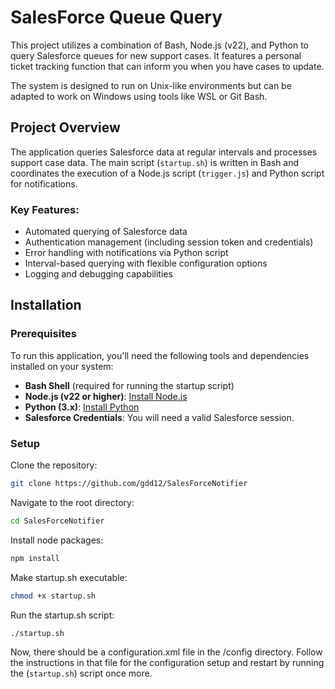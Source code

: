 #  SalesForce Queue Query

This project utilizes a combination of Bash, Node.js (v22), and Python to query Salesforce queues for new support cases. It features a personal ticket tracking function that can inform you when you have cases to update.

The system is designed to run on Unix-like environments but can be adapted to work on Windows using tools like WSL or Git Bash.

## Project Overview

The application queries Salesforce data at regular intervals and processes support case data. The main script (`startup.sh`) is written in Bash and coordinates the execution of a Node.js script (`trigger.js`) and Python script for notifications.

### Key Features:
- Automated querying of Salesforce data
- Authentication management (including session token and credentials)
- Error handling with notifications via Python script
- Interval-based querying with flexible configuration options
- Logging and debugging capabilities

## Installation

### Prerequisites
To run this application, you'll need the following tools and dependencies installed on your system:

- **Bash Shell** (required for running the startup script)
- **Node.js (v22 or higher)**: [Install Node.js](https://nodejs.org/)
- **Python (3.x)**: [Install Python](https://www.python.org/downloads/)
- **Salesforce Credentials**: You will need a valid Salesforce session.

### Setup

Clone the repository:
```bash
git clone https://github.com/gdd12/SalesForceNotifier
```
Navigate to the root directory:
```bash
cd SalesForceNotifier
```
Install node packages:
```bash
npm install
```
Make startup.sh executable:
```bash
chmod +x startup.sh
```
Run the startup.sh script:
```bash
./startup.sh
```
Now, there should be a configuration.xml file in the /config directory. Follow the instructions in that file for the configuration setup and restart by running the (`startup.sh`) script once more.